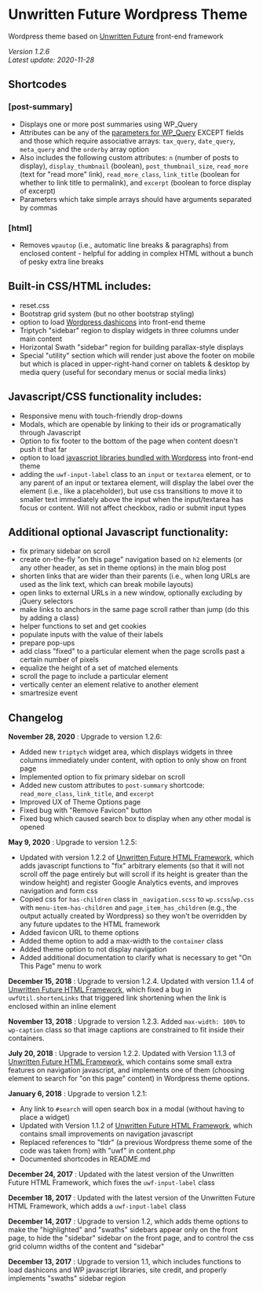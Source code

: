 # Unwritten Future Wordpress Theme

Wordpress theme based on [Unwritten Future](https://github.com/jkissam/unwritten_future/) front-end framework

_Version 1.2.6_  
_Latest update: 2020-11-28_

## Shortcodes

### [post-summary]

* Displays one or more post summaries using WP_Query
* Attributes can be any of the [parameters for WP_Query](https://developer.wordpress.org/reference/classes/wp_query/#parameters) EXCEPT fields and those which require associative arrays: `tax_query`, `date_query`, `meta_query` and the `orderby` array option
* Also includes the following custom attributes: `n` (number of posts to display), `display_thumbnail` (boolean), `post_thumbnail_size`, `read_more` (text for "read more" link), `read_more_class`, `link_title` (boolean for whether to link title to permalink), and `excerpt` (boolean to force display of excerpt)
* Parameters which take simple arrays should have arguments separated by commas

### [html]

* Removes `wpautop` (i.e., automatic line breaks & paragraphs) from enclosed content - helpful for adding in complex HTML without a bunch of pesky extra line breaks

## Built-in CSS/HTML includes:

* reset.css
* Bootstrap grid system (but no other bootstrap styling)
* option to load [Wordpress dashicons](https://developer.wordpress.org/resource/dashicons/) into front-end theme
* Triptych "sidebar" region to display widgets in three columns under main content
* Horizontal Swath "sidebar" region for building parallax-style displays
* Special "utility" section which will render just above the footer on mobile but which is placed in upper-right-hand corner on tablets & desktop by media query (useful for secondary menus or social media links)

## Javascript/CSS functionality includes:

* Responsive menu with touch-friendly drop-downs
* Modals, which are openable by linking to their ids or programatically through Javascript
* Option to fix footer to the bottom of the page when content doesn't push it that far
* option to load [javascript libraries bundled with Wordpress](https://developer.wordpress.org/reference/functions/wp_enqueue_script/#default-scripts-included-and-registered-by-wordpress) into front-end theme
* adding the `uwf-input-label` class to an `input` or `textarea` element, or to any parent of an input or textarea element, will display the label over the element (i.e., like a placeholder), but use css transitions to move it to smaller text immediately above the input when the input/textarea has focus or content. Will not affect checkbox, radio or submit input types

## Additional optional Javascript functionality:

* fix primary sidebar on scroll
* create on-the-fly "on this page" navigation based on `h2` elements (or any other header, as set in theme options) in the main blog post
* shorten links that are wider than their parents (i.e., when long URLs are used as the link text, which can break mobile layouts)
* open links to external URLs in a new window, optionally excluding by jQuery selectors
* make links to anchors in the same page scroll rather than jump (do this by adding a class)
* helper functions to set and get cookies
* populate inputs with the value of their labels
* prepare pop-ups
* add class "fixed" to a particular element when the page scrolls past a certain number of pixels
* equalize the height of a set of matched elements
* scroll the page to include a particular element
* vertically center an element relative to another element
* smartresize event

## Changelog

__November 28, 2020__ : Upgrade to version 1.2.6:

* Added new `triptych` widget area, which displays widgets in three columns immediately under content, with option to only show on front page
* Implemented option to fix primary sidebar on scroll
* Added new custom attributes to `post-summary` shortcode: `read_more_class`, `link_title`, and `excerpt`
* Improved UX of Theme Options page
* Fixed bug with "Remove Favicon" button
* Fixed bug which caused search box to display when any other modal is opened

__May 9, 2020__ : Upgrade to version 1.2.5:

* Updated with version 1.2.2 of [Unwritten Future HTML Framework](https://github.com/jkissam/unwritten_future/), which adds javascript functions to "fix" arbitrary elements (so that it will not scroll off the page entirely but will scroll if its height is greater than the window height) and register Google Analytics events, and improves navigation and form css
* Copied css for `has-children` class in `_navigation.scss` to `wp.scss`/`wp.css` with `menu-item-has-children` and `page_item_has_children` (e.g., the output actually created by Wordpress)  so they won't be overridden by any future updates to the HTML framework
* Added favicon URL to theme options
* Added theme option to add a max-width to the `container` class 
* Added theme option to not display navigation
* Added additional documentation to clarify what is necessary to get "On This Page" menu to work

__December 15, 2018__ : Upgrade to version 1.2.4. Updated with version 1.1.4 of [Unwritten Future HTML Framework](https://github.com/jkissam/unwritten_future/), which fixed a bug in `uwfUtil.shortenLinks` that triggered link shortening when the link is enclosed within an inline element

__November 13, 2018__ : Upgrade to version 1.2.3. Added `max-width: 100%` to `wp-caption` class so that image captions are constrained to fit inside their containers.

__July 20, 2018__ : Upgrade to version 1.2.2. Updated with Version 1.1.3 of [Unwritten Future HTML Framework](https://github.com/jkissam/unwritten_future/), which contains some small extra features on navigation javascript, and implements one of them (choosing element to search for "on this page" content) in Wordpress theme options.

__January 6, 2018__ : Upgrade to version 1.2.1:

* Any link to `#search` will open search box in a modal (without having to place a widget)
* Updated with Version 1.1.2 of [Unwritten Future HTML Framework](https://github.com/jkissam/unwritten_future/), which contains small improvements on navigation javascript
* Replaced references to "tldr" (a previous Wordpress theme some of the code was taken from) with "uwf" in content.php
* Documented shortcodes in README.md

__December 24, 2017__ : Updated with the latest version of the Unwritten Future HTML Framework, which fixes the `uwf-input-label` class

__December 18, 2017__ : Updated with the latest version of the Unwritten Future HTML Framework, which adds a `uwf-input-label` class

__December 14, 2017__ : Upgrade to version 1.2, which adds theme options to make the "highlighted" and "swaths" sidebars appear only on the front page, to hide the "sidebar" sidebar on the front page, and to control the css grid column widths of the content and "sidebar"

__December 13, 2017__ : Upgrade to version 1.1, which includes functions to load dashicons and WP javascript libraries, site credit, and properly implements "swaths" sidebar region